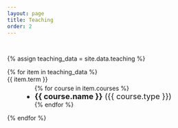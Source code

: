 ```yaml
---
layout: page
title: Teaching
order: 2
---
```

<!-- Some space before terms start -->
<div style="height: 1rem;"></div> 

{% assign teaching_data = site.data.teaching %}

<dl>
{% for item in teaching_data %}
  <dt style="margin-bottom:-10px">{{ item.term }}</dt>
  <dd>
    <ul>
    {% for course in item.courses %}
      <li style="font-size:18px"><b>{{ course.name }}</b> ({{ course.type }})</li>
    {% endfor %}
    </ul>
  </dd>
{% endfor %}
</dl>

